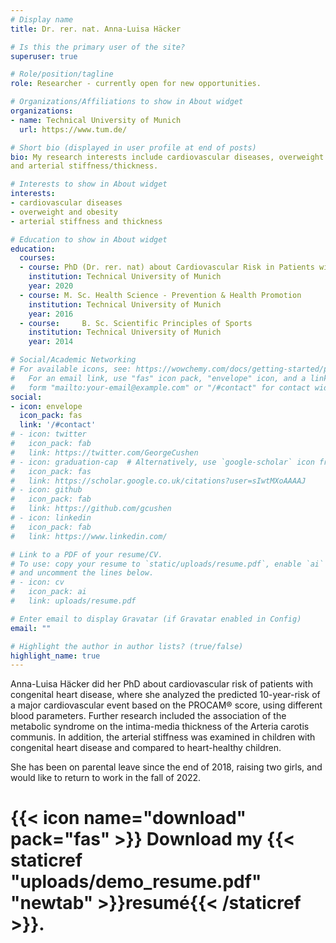 ```yaml
---
# Display name
title: Dr. rer. nat. Anna-Luisa Häcker

# Is this the primary user of the site?
superuser: true

# Role/position/tagline
role: Researcher - currently open for new opportunities.

# Organizations/Affiliations to show in About widget
organizations:
- name: Technical University of Munich
  url: https://www.tum.de/

# Short bio (displayed in user profile at end of posts)
bio: My research interests include cardiovascular diseases, overweight and obesity, 
and arterial stiffness/thickness.

# Interests to show in About widget
interests:
- cardiovascular diseases 
- overweight and obesity 
- arterial stiffness and thickness

# Education to show in About widget
education:
  courses:
  - course: PhD (Dr. rer. nat) about Cardiovascular Risk in Patients with Congenital Heart Disease 
    institution: Technical University of Munich
    year: 2020
  - course: M. Sc. Health Science - Prevention & Health Promotion
    institution: Technical University of Munich
    year: 2016
  - course: 	B. Sc. Scientific Principles of Sports
    institution: Technical University of Munich
    year: 2014

# Social/Academic Networking
# For available icons, see: https://wowchemy.com/docs/getting-started/page-builder/#icons
#   For an email link, use "fas" icon pack, "envelope" icon, and a link in the
#   form "mailto:your-email@example.com" or "/#contact" for contact widget.
social:
- icon: envelope
  icon_pack: fas
  link: '/#contact'
# - icon: twitter
#   icon_pack: fab
#   link: https://twitter.com/GeorgeCushen
# - icon: graduation-cap  # Alternatively, use `google-scholar` icon from `ai` icon pack
#   icon_pack: fas
#   link: https://scholar.google.co.uk/citations?user=sIwtMXoAAAAJ
# - icon: github
#   icon_pack: fab
#   link: https://github.com/gcushen
# - icon: linkedin
#   icon_pack: fab
#   link: https://www.linkedin.com/

# Link to a PDF of your resume/CV.
# To use: copy your resume to `static/uploads/resume.pdf`, enable `ai` icons in `params.toml`, 
# and uncomment the lines below.
# - icon: cv
#   icon_pack: ai
#   link: uploads/resume.pdf

# Enter email to display Gravatar (if Gravatar enabled in Config)
email: ""

# Highlight the author in author lists? (true/false)
highlight_name: true
---
```


Anna-Luisa Häcker did her PhD about cardiovascular risk of patients with congenital heart disease, where she analyzed the predicted 10-year-risk of a major cardiovascular event based on the PROCAM® score, using different blood parameters. Further research included the association of the metabolic syndrome on the intima-media thickness of the Arteria carotis communis. In addition, the arterial stiffness was examined in children with congenital heart disease and compared to heart-healthy children. 

She has been on parental leave since the end of 2018, raising two girls, and would like to return to work in the fall of 2022. 



# {{< icon name="download" pack="fas" >}} Download my {{< staticref "uploads/demo_resume.pdf" "newtab" >}}resumé{{< /staticref >}}.
